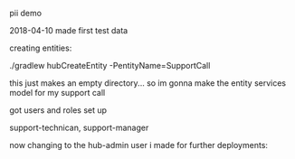 pii demo

2018-04-10 made first test data

creating entities:

./gradlew hubCreateEntity -PentityName=SupportCall

this just makes an empty directory... so im gonna make the entity services model for my support call



got users and roles set up

support-technican, support-manager


now changing to the hub-admin user i made for further deployments:
